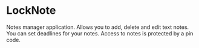 # LockNote
Notes manager application. 
Allows you to add, delete and edit text notes. 
You can set deadlines for your notes. 
Access to notes is protected by a pin code.

